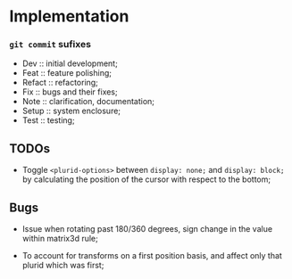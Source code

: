 <link rel="stylesheet" type="text/css" href="style.css">


# Implementation


### `git commit` sufixes

+ Dev :: initial development;
+ Feat :: feature polishing;
+ Refact :: refactoring;
+ Fix :: bugs and their fixes;
+ Note :: clarification, documentation;
+ Setup :: system enclosure;
+ Test :: testing;


## TODOs

+ Toggle `<plurid-options>` between `display: none;` and `display: block;` by calculating the position of the cursor with respect to the bottom;



## Bugs

+ Issue when rotating past 180/360 degrees, sign change in the value within matrix3d rule;

+ To account for transforms on a first position basis, and affect only that plurid which was first;
